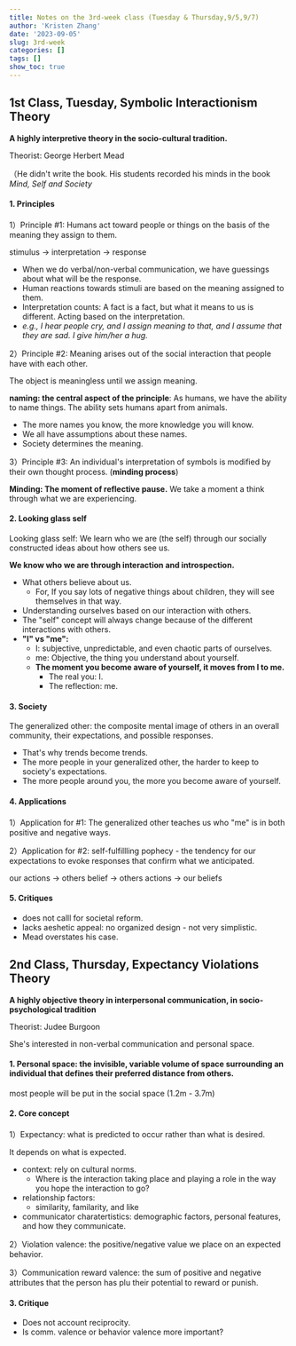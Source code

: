 ```yaml
---
title: Notes on the 3rd-week class (Tuesday & Thursday,9/5,9/7)
author: 'Kristen Zhang'
date: '2023-09-05'
slug: 3rd-week
categories: []
tags: []
show_toc: true
---
```


## 1st Class, Tuesday, Symbolic Interactionism Theory

**A highly interpretive theory in the socio-cultural tradition.**

Theorist: George Herbert Mead

（He didn't write the book. His students recorded his minds in the book *Mind, Self and Society*

#### 1. Principles

1）Principle #1: Humans act toward people or things on the basis of the meaning they assign to them. 

stimulus -> interpretation -> response

- When we do verbal/non-verbal communication, we have guessings about what will be the response.
- Human reactions towards stimuli are based on the meaning assigned to them. 
- Interpretation counts: A fact is a fact, but what it means to us is different.  Acting based on the interpretation.
- *e.g., I hear people cry, and I assign meaning to that, and I assume that they are sad. I give him/her a hug.* 

2）Principle #2: Meaning arises out of the social interaction that people have with each other.

The object is meaningless until we assign meaning.

**naming: the central aspect of the principle**: As humans, we have the ability to name things. The ability sets humans apart from animals.

- The more names you know, the more knowledge you will know.
- We all have assumptions about these names.
- Society determines the meaning.

3）Principle #3: An individual's interpretation of symbols is modified by their own thought process. (**minding process**)

**Minding: The moment of reflective pause.** We take a moment a think through what we are experiencing.

#### 2. Looking glass self

Looking glass self: We learn who we are (the self) through our socially constructed ideas about how others see us.

**We know who we are through interaction and introspection.**

- What others believe about us.
  - For, If you say lots of negative things about children, they will see themselves in that way.
- Understanding ourselves based on our interaction with others.
- The "self" concept will always change because of the different interactions with others.
- **"I" vs "me":**
  - I: subjective, unpredictable, and even chaotic parts of ourselves.
  - me: Objective, the thing you understand about yourself. 
  - **The moment you become aware of yourself, it moves from I to me.**
    - The real you: I.
    - The reflection: me. 

#### 3. Society

The generalized other: the composite mental image of others in an overall community, their expectations, and possible responses. 

- That's why trends become trends.
- The more people in your generalized other, the harder to keep to society's expectations.
- The more people around you, the more you become aware of yourself.

#### 4. Applications

1）Application for #1: The generalized other teaches us who "me" is in both positive and negative ways.

2）Application for #2: self-fulfillling pophecy - the tendency for our expectations to evoke responses that confirm what we anticipated.

our actions -> others belief -> others actions -> our beliefs

#### 5. Critiques

- does not calll for societal reform.
- lacks aeshetic appeal: no organized design - not very simplistic.
- Mead overstates his case.



## 2nd Class, Thursday, Expectancy Violations Theory

**A highly objective theory in interpersonal communication, in socio-psychological tradition**

Theorist: Judee Burgoon

She's interested in non-verbal communication and personal space.

#### 1. Personal space: the invisible, variable volume of space surrounding an individual that defines their preferred distance from others.

most people will be put in the social space (1.2m - 3.7m)

#### 2. Core concept

1）Expectancy: what is predicted to occur rather than what is desired.

It depends on what is expected.

- context: rely on cultural norms.
  - Where is the interaction taking place and playing a role in the way you hope the interaction to  go?
- relationship factors: 
  - similarity, familarity, and like
- communicator charatertistics: demographic factors, personal features, and how they communicate.

2）Violation valence: the positive/negative value we place on an expected behavior.

3）Communication reward valence: the sum of positive and negative attributes that the person has plu their potential to reward or punish.

#### 3. Critique

- Does not account reciprocity.
- Is comm. valence or behavior valence more important?









 











